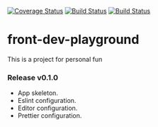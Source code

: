 [![Coverage Status](https://coveralls.io/repos/github/javierLinan/front-dev-playground/badge.svg?branch=develop)](https://coveralls.io/github/javierLinan/front-dev-playground?branch=master)
[![Build Status](https://travis-ci.org/javierLinan/front-dev-playground.svg?branch=master)](https://travis-ci.org/javierLinan/front-dev-playground)
[![Build Status](https://travis-ci.org/javierLinan/front-dev-playground.svg?branch=develop)](https://travis-ci.org/javierLinan/front-dev-playground)

# front-dev-playground
This is a project for personal fun

### Release v0.1.0 ###

- App skeleton.
- Eslint configuration.
- Editor configuration.
- Prettier configuration.

